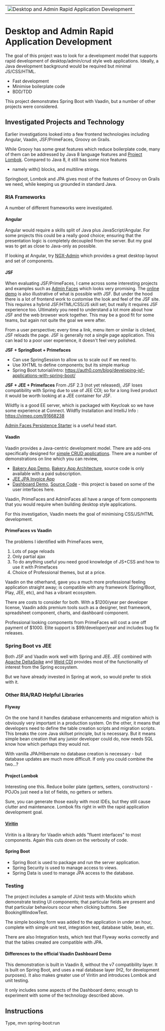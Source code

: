 |  |
|:---:|
|![Desktop and Admin Rapid Application Development](Sample.png "Desktop and Admin Rapid Application Development")|

# Desktop and Admin Rapid Application Development
The goal of this project was to look for a development model that supports rapid development of desktop/admin/crud style 
web applications.  Ideally, a Java development background would be required but minimal JS/CSS/HTML.

 - Fast development
 - Minimise boilerplate code
 - BDD/TDD
 
This project demonstrates Spring Boot with Vaadin, but a number of other projects were considered.

## Investigated Projects and Technology
Earlier investigations looked into a few frontend technologies including Angular, Vaadin, JSF/PrimeFaces, Groovy on
Grails.  

While Groovy has some great features which reduce boilerplate code, many of them can be addressed by Java 8 language 
features and [Project Lombok](https://projectlombok.org).  Compared to Java 8, it still has some nice features 
- namely with() blocks, and multiline strings.

Springboot, Lombok and JPA gives most of the features of Groovy on Grails we need, while keeping us grounded in 
standard Java.

### RIA Frameworks
A number of different frameworks were investigated.

#### Angular
Angular would require a skills split of Java plus JavaScript/Angular.  For some projects this could be a really good
choice; ensuring that the presentation logic is completely decoupled from the server.  But my goal was to get as close
to Java-only as possible.

If looking at Angular, try [NGX-Admin](https://github.com/akveo/ngx-admin) which provides a great desktop layout and
set of components.

#### JSF
When evaluating JSF/PrimeFaces, I came across some interesting projects and examples such as 
[Admin Faces](https://github.com/adminfaces) which looks very promising.  The 
[online demo](https://adminfaces-rpestano.rhcloud.com/showcase/index.xhtml) is also illustrative of what is possible 
with JSF.  But under the hood there is a lot of frontend work to customise the look and feel of the JSF site.
This requires a hybrid JSF/HTML/CSS/JS skill set; but really it requires JSF experience too.  Ultimately you need to
understand a lot more about how JSF and the web browser work together.  This may be a good fit for some teams, but 
again not quite the goal we were after.

From a user perspective; every time a link, menu item or similar is clicked, JSF reloads the page.  JSF is generally not
a single page application.  This can lead to a poor user experience, it doesn't feel very polished.

**JSF + SpringBoot + Primefaces**
* Can use SpringSession to allow us to scale out if we need to.  
* Use XHTML to define components; but its simple markup 
* Spring Boot tutorial/intro: https://auth0.com/blog/developing-jsf-applications-with-spring-boot/

**JSF + JEE + Primefaces**
From JSF 2.3 (not yet released), JSF loses compatibility with Spring due to use of JEE CDI; 
so for a long lived product it would be worth looking at a JEE container for JSF.
  
Wildfly is a good EE server, which is packaged with Keycloak so we have some experience at Connect.
Wildfly Installation and IntelliJ Info : https://vimeo.com/91668238
  		
[Admin Faces Persistence Starter](https://github.com/adminfaces/admin-starter-persistence) is a useful head start.

#### Vaadin
Vaadin provides a Java-centric development model. There are add-ons specifically designed for 
[simple CRUD applications](https://vaadin.com/directory/component/crud-ui-add-on).  There are a number of 
demonstrations on line which you can review, 

* [Bakery App Demo](https://bakery.demo.vaadin.com/login.html), [Bakery App Architecture](https://vaadin.com/docs/-/part/bakeryfw8/architecture.html), source code is only available with a paid subscription.
* [JEE JPA Invoice App](https://github.com/mstahv/jpa-invoicer)
* [Dashboard Demo](https://demo.vaadin.com/dashboard/#!dashboard), [Source Code](https://github.com/vaadin/dashboard-demo) - this project is based on some of the user interfaces here.

Vaadin, PrimeFaces and AdminFaces all have a range of form components that you would require when building desktop
style applications.

For this investigation, Vaadin meets the goal of minimising CSS/JS/HTML development.

#### PrimeFaces vs Vaadin
The problems I identified with PrimeFaces were,
1. Lots of page reloads
2. Only partial ajax
3. To do anything useful you need good knowledge of JS+CSS and how to use it with Primefaces
4. Choice of Professional themes, but at a price.

Vaadin on the otherhand, gave you a much more professional feeling application straight away; is compatible with any 
framework (Spring/Boot, Play, JEE, etc), and has a vibrant ecosystem.

There are costs to consider for both.  With a $1200/year per developer license, Vaadin adds premium tools such as a designer, 
test framework, spreadsheet component, charts, and dashboard component.

Professional looking components from PrimeFaces will cost a one off payment of $1000.  Elite support is $99/developer/year and includes
bug fix releases. 

### Spring Boot vs JEE
Both JSF and Vaadin work well with Spring and JEE.  JEE combined with [Apache DeltaSpike](https://deltaspike.apache.org)
and [Weld CDI](http://weld.cdi-spec.org) provides most of the functionality of interest from the Spring ecosystem.

But we have already invested in Spring at work, so would prefer to stick with it. 

### Other RIA/RAD Helpful Libraries
#### Flyway  

On the one hand it handles database enhancements and migration which is obviously very important in a 
production system.  On the other, it means that developers need to define the table creation scripts and migration 
scripts.  This breaks the core Java skillset principle, but is necessary.  But it means simple bean creation that any 
junior developer could do, now needs SQL know how which perhaps they would not.  

With vanilla JPA/Hibernate no database creation is necessary - but database updates are much more difficult.  If only you could combine the two...?

#### Project Lombok
Interesting one this.  Reduce boiler plate (getters, setters, constructors) - POJOs just need a list of fields, no
getters or setters.

Sure, you can generate those easily with most IDEs, but they still cause clutter and maintenance.  Lombok fits right
in with the rapid application development goal.

#### [Viritin](https://github.com/viritin/viritin)
Viritin is a library for Vaadin which adds "fluent interfaces" to most components.  Again this cuts down on the 
verbosity of code.

#### Spring Boot
* Spring Boot is used to package and run the server application.  
* Spring Security is used to manage access to views.
* Spring Data is used to manage JPA access to the database.

### Testing
The project includes a sample of JUnit tests with Mockito which demonstrate testing UI components; that particular
fields are present and that particular behaviours occur when clicking buttons.  See BookingWindowTest.

The simple booking form was added to the application in under an hour, complete with simple unit test, integration test,
database table, bean, etc.

There are also Integration tests, which test that Flyway works correctly and that the tables created are compatible 
with JPA.

#### Differences to the official Vaadin Dashboard Demo
This demonstration is built in Vaadin 8, without the v7 compatibility layer.  It is built on Spring Boot, and uses a 
real database layer (H2, for development purposes).  It also makes greater use of Viritin and introduces Lombok and
unit testing.

It only includes some aspects of the Dashboard demo; enough to experiment with some of the technology described above.

Instructions
------------
Type,
    mvn spring-boot:run

